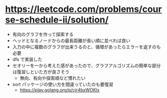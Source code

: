 # https://leetcode.com/problems/course-schedule-ii/solution/

- 有向のグラフを作って探索する
- ヘッドとなるノードからの最長距離が長い順に並べれば良い
- 入力の中に複数のグラフが出来うるのと、循環があったらエラーを返すのも必要
- dfs で実装した
- セオリーを一から考えた感があったので、グラフアルゴリズムの簡単な部分は復習しといた方が良さそう
    - 無向、有向や探索順など慣れたい
- sort パッケージの使い方を間違っていたのも要復習
    - https://play.golang.org/p/cjr4bxWOKlx
